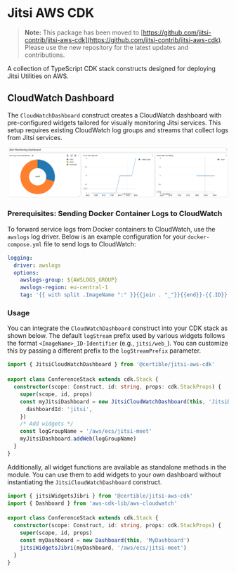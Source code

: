 # Jitsi AWS CDK

> **Note:** This package has been moved to [https://github.com/jitsi-contrib/jitsi-aws-cdk](https://github.com/jitsi-contrib/jitsi-aws-cdk). Please use the new repository for the latest updates and contributions.

A collection of TypeScript CDK stack constructs designed for deploying Jitsi Utilities on AWS.

## CloudWatch Dashboard

The `CloudWatchDashboard` construct creates a CloudWatch dashboard with pre-configured widgets tailored for visually monitoring Jitsi services. This setup requires existing CloudWatch log groups and streams that collect logs from Jitsi services.

![Jibri Example Dashboard](/examples/images/dashboard-jibri.png)

### Prerequisites: Sending Docker Container Logs to CloudWatch

To forward service logs from Docker containers to CloudWatch, use the `awslogs` log driver. Below is an example configuration for your `docker-compose.yml` file to send logs to CloudWatch:

```yaml
logging:
  driver: awslogs
  options:
    awslogs-group: ${AWSLOGS_GROUP}
    awslogs-region: eu-central-1
    tag: '{{ with split .ImageName ":" }}{{join . "_"}}{{end}}-{{.ID}}'
```

### Usage

You can integrate the `CloudWatchDashboard` construct into your CDK stack as shown below. The default `logStream` prefix used by various widgets follows the format `<ImageName>_ID-Identifier` (e.g., `jitsi/web_`). You can customize this by passing a different prefix to the `logStreamPrefix` parameter.

```typescript
import { JitsiCloudWatchDashboard } from '@certible/jitsi-aws-cdk'

export class ConferenceStack extends cdk.Stack {
  constructor(scope: Construct, id: string, props: cdk.StackProps) {
    super(scope, id, props)
    const myJitsiDashboard = new JitsiCloudWatchDashboard(this, 'JitsiDashboard', {
      dashboardId: 'jitsi',
    })
    /* Add widgets */
    const logGroupName = '/aws/ecs/jitsi-meet'
    myJitsiDashboard.addWeb(logGroupName)
  }
}
```

Additionally, all widget functions are available as standalone methods in the module. You can use them to add widgets to your own dashboard without instantiating the `JitsiCloudWatchDashboard` construct.

```typescript
import { jitsiWidgetsJibri } from '@certible/jitsi-aws-cdk'
import { Dashboard } from 'aws-cdk-lib/aws-cloudwatch'

export class ConferenceStack extends cdk.Stack {
  constructor(scope: Construct, id: string, props: cdk.StackProps) {
    super(scope, id, props)
    const myDashboard = new Dashboard(this, 'MyDashboard')
    jitsiWidgetsJibri(myDashboard, '/aws/ecs/jitsi-meet')
  }
}
```
